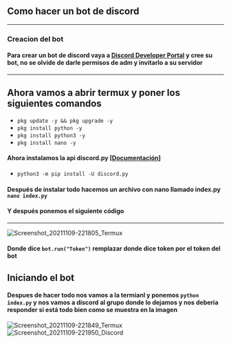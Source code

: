 ## Como hacer un bot de discord

------------

### Creacion del bot
#### Para crear un bot de discord vaya a [Discord Developer Portal](https://discord.com/developers/applications "Discord Developer Portal") y cree su bot, no se olvide de darle permisos de adm y invitarlo a su servidor

------------

## Ahora vamos a abrir termux y poner los siguientes comandos
- ``pkg update -y && pkg upgrade -y``
- ``pkg install python -y``
- ``pkg install python3 -y``
- ``pkg install nano -y``
#### Ahora instalamos la api discord.py [[Documentación](https://discordpy.readthedocs.io/en/stable/ "Documentación")]
- ``python3 -m pip install -U discord.py``
#### Después de instalar todo hacemos un archivo con nano llamado index.py ``nano index.py``
#### Y después ponemos el siguiente código

-----------

![Screenshot_20211109-221805_Termux](https://user-images.githubusercontent.com/93983251/141032268-cbb01dc5-1d7f-4649-94cc-9e34e33e24f9.jpg)



#### Donde dice ``bot.run("Token")`` remplazar donde dice token por el token del bot
## Iniciando el bot
#### Despues de hacer todo nos vamos a la termianl y ponemos ``python index.py`` y nos vamos a discord al grupo donde lo dejamos y nos deberia responder si está todo bien como se muestra en la imagen
![Screenshot_20211109-221849_Termux](https://user-images.githubusercontent.com/93983251/141032509-9c2477d0-45c9-4cb0-b54d-ff591dcb0356.jpg)
![Screenshot_20211109-221950_Discord](https://user-images.githubusercontent.com/93983251/141032511-60a76cb6-7cea-425d-96e0-f0971c36d149.jpg)
